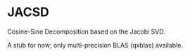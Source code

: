 # JACSD
Cosine-Sine Decomposition based on the Jacobi SVD.

A stub for now; only multi-precision BLAS (qxblas) available.

